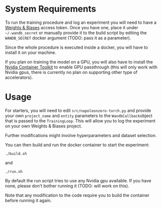 # System Requirements
To run the training procedure and log an experiment you will need to have a [Weights & Biases](https://wandb.ai/site) access token.
Once you have one, place it under `~/.wandb_secret` or manually provide it to the build script by editing the `WANDB_SECRET` docker argument (TODO: pass it as a parameter).

Since the whole procedure is executed inside a docker, you will have to install it on your machine.

If you plan on training the model on a GPU, you will also have to install the [Nvidia Container Toolkit](https://docs.nvidia.com/datacenter/cloud-native/container-toolkit/install-guide.html#setting-up-nvidia-container-toolkit) to enable GPU passthrough (this will only work with Nvidia gpus, there is currently no plan on supporting other type of accelerators).

# Usage
For starters, you will need to edit `src/napoleonzero-torch.py` and provide your own `project_name` and `entity` parameters to the `WandbCallback`object that is passed to the `TrainingLoop`. This will allow you to log the experiment on your own Weights & Biases project.

Further modifications might involve hyperparameters and dataset selection.

You can then build and run the docker container to start the experiment:
```
./build.sh
```
and
```
./run.sh
```
By default the run script tries to use any Nvidia gpu available. If you have none, please don't bother running it (TODO: will work on this).

Note that any modification to the code require you to build the container before running it again.
